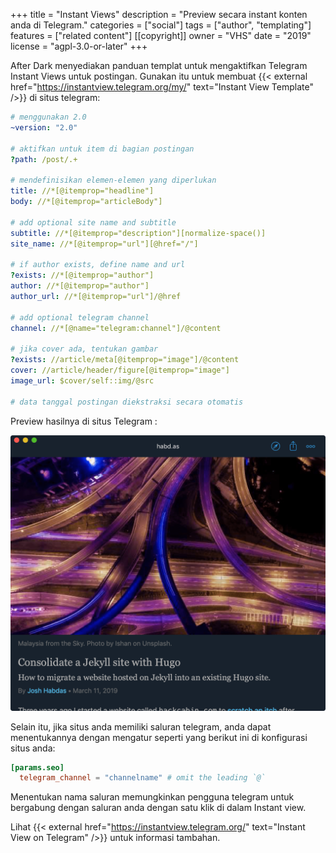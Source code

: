 +++
title = "Instant Views"
description = "Preview secara instant konten anda di Telegram."
categories = ["social"]
tags = ["author", "templating"]
features = ["related content"]
[[copyright]]
  owner = "VHS"
  date = "2019"
  license = "agpl-3.0-or-later"
+++

After Dark menyediakan panduan templat untuk mengaktifkan Telegram Instant Views untuk postingan. Gunakan itu untuk membuat {{< external href="https://instantview.telegram.org/my/" text="Instant View Template" />}} di situs telegram:

```yaml
# menggunakan 2.0
~version: "2.0"

# aktifkan untuk item di bagian postingan
?path: /post/.+

# mendefinisikan elemen-elemen yang diperlukan
title: //*[@itemprop="headline"]
body: //*[@itemprop="articleBody"]

# add optional site name and subtitle
subtitle: //*[@itemprop="description"][normalize-space()]
site_name: //*[@itemprop="url"][@href="/"]

# if author exists, define name and url
?exists: //*[@itemprop="author"]
author: //*[@itemprop="author"]
author_url: //*[@itemprop="url"]/@href

# add optional telegram channel
channel: //*[@name="telegram:channel"]/@content

# jika cover ada, tentukan gambar
?exists: //article/meta[@itemprop="image"]/@content
cover: //article/header/figure[@itemprop="image"]
image_url: $cover/self::img/@src

# data tanggal postingan diekstraksi secara otomatis
```

Preview hasilnya di situs Telegram :

![Telegram Instant View screenshot](/images/feature-instant-view-fs8.png "Example Telegram Instant View for After Dark")

Selain itu, jika situs anda memiliki saluran telegram, anda dapat menentukannya dengan mengatur seperti yang berikut ini di konfigurasi situs anda:

```toml
[params.seo]
  telegram_channel = "channelname" # omit the leading `@`
```

Menentukan nama saluran memungkinkan pengguna telegram untuk bergabung dengan saluran anda dengan satu klik di dalam Instant view.

Lihat {{< external href="https://instantview.telegram.org/" text="Instant View on Telegram" />}} untuk informasi tambahan.
